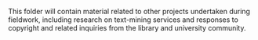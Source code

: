 This folder will contain material related to other projects undertaken during fieldwork, including research on text-mining services and responses to copyright and related inquiries from the library and university community.
